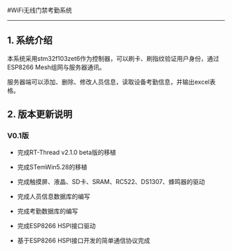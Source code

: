 #WiFi无线门禁考勤系统

----------------------------------------------------------------------

## 1. 系统介绍

​	本系统采用stm32f103zet6作为控制器，可以刷卡、刷指纹验证用户身份，通过ESP8266 Mesh组网与服务器通讯。

​	服务器端可以添加、删除、修改人员信息，读取设备考勤信息，并输出excel表格。



## 2. 版本更新说明

###   V0.1版

* 完成RT-Thread v2.1.0 beta版的移植
* 完成STemWin5.28的移植


* 完成触摸屏、液晶、SD卡、SRAM、RC522、DS1307、蜂鸣器的驱动
* 完成人员信息数据库的编写
* 完成考勤数据库的编写
* 完成ESP8266 HSPI接口驱动
* 基于ESP8266 HSPI接口开发的简单通信协议完成



